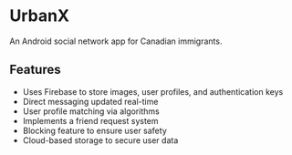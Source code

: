 # UrbanX

An Android social network app for Canadian immigrants.

## Features

- Uses Firebase to store images, user profiles, and authentication keys
- Direct messaging updated real-time
- User profile matching via algorithms
- Implements a friend request system
- Blocking feature to ensure user safety
- Cloud-based storage to secure user data